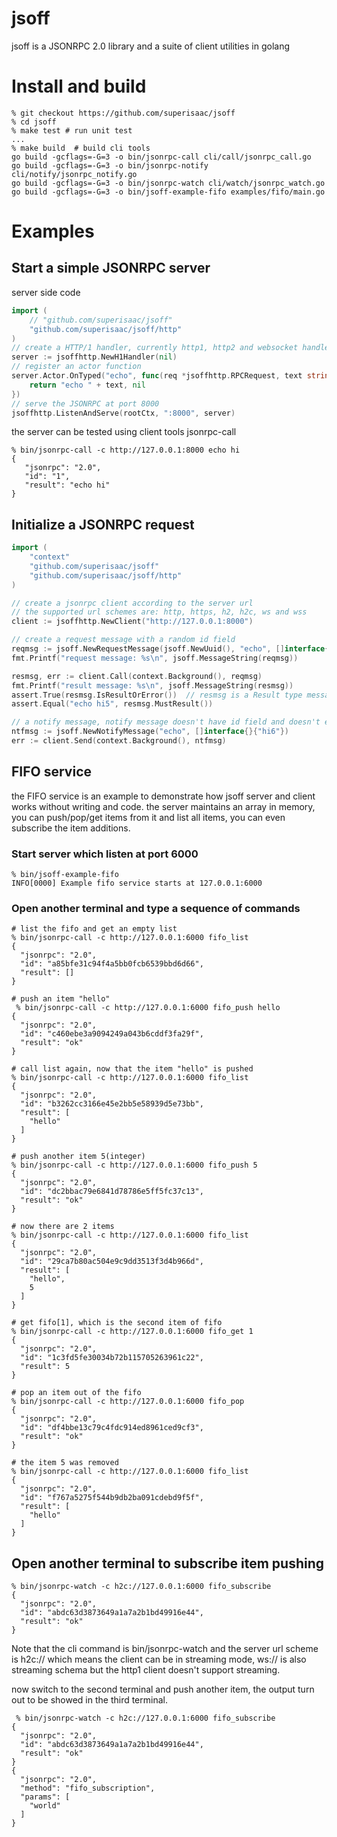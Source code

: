 # jsoff

jsoff is a JSONRPC 2.0 library and a suite of client utilities in golang

# Install and build
```shell
% git checkout https://github.com/superisaac/jsoff
% cd jsoff
% make test # run unit test
...
% make build  # build cli tools
go build -gcflags=-G=3 -o bin/jsonrpc-call cli/call/jsonrpc_call.go
go build -gcflags=-G=3 -o bin/jsonrpc-notify cli/notify/jsonrpc_notify.go
go build -gcflags=-G=3 -o bin/jsonrpc-watch cli/watch/jsonrpc_watch.go
go build -gcflags=-G=3 -o bin/jsoff-example-fifo examples/fifo/main.go
```

# Examples
## Start a simple JSONRPC server
server side code
```go
import (
    // "github.com/superisaac/jsoff"
    "github.com/superisaac/jsoff/http"
)
// create a HTTP/1 handler, currently http1, http2 and websocket handlers are supported
server := jsoffhttp.NewH1Handler(nil)
// register an actor function
server.Actor.OnTyped("echo", func(req *jsoffhttp.RPCRequest, text string) (string, error) {
    return "echo " + text, nil
})
// serve the JSONRPC at port 8000
jsoffhttp.ListenAndServe(rootCtx, ":8000", server)
```
the server can be tested using client tools jsonrpc-call
```shell
% bin/jsonrpc-call -c http://127.0.0.1:8000 echo hi
{
   "jsonrpc": "2.0",
   "id": "1",
   "result": "echo hi"
}
```

## Initialize a JSONRPC request
```go
import (
    "context"
    "github.com/superisaac/jsoff"
    "github.com/superisaac/jsoff/http"
)

// create a jsonrpc client according to the server url
// the supported url schemes are: http, https, h2, h2c, ws and wss
client := jsoffhttp.NewClient("http://127.0.0.1:8000")

// create a request message with a random id field
reqmsg := jsoff.NewRequestMessage(jsoff.NewUuid(), "echo", []interface{}{"hi5"})
fmt.Printf("request message: %s\n", jsoff.MessageString(reqmsg))

resmsg, err := client.Call(context.Background(), reqmsg)
fmt.Printf("result message: %s\n", jsoff.MessageString(resmsg))
assert.True(resmsg.IsResultOrError())  // resmsg is a Result type message or an Error type message
assert.Equal("echo hi5", resmsg.MustResult())

// a notify message, notify message doesn't have id field and doesn't expect result
ntfmsg := jsoff.NewNotifyMessage("echo", []interface{}{"hi6"})
err := client.Send(context.Background(), ntfmsg)

```

## FIFO service
the FIFO service is an example to demonstrate how jsoff server and client works without writing and code. the server maintains an array in memory, you can push/pop/get items from it and list all items, you can even subscribe the item additions.

### Start server which listen at port 6000
```shell
% bin/jsoff-example-fifo
INFO[0000] Example fifo service starts at 127.0.0.1:6000
```

### Open another terminal and type a sequence of commands
```shell
# list the fifo and get an empty list
% bin/jsonrpc-call -c http://127.0.0.1:6000 fifo_list
{
  "jsonrpc": "2.0",
  "id": "a85bfe31c94f4a5bb0fcb6539bbd6d66",
  "result": []
}

# push an item "hello"
 % bin/jsonrpc-call -c http://127.0.0.1:6000 fifo_push hello
{
  "jsonrpc": "2.0",
  "id": "c460ebe3a9094249a043b6cddf3fa29f",
  "result": "ok"
}

# call list again, now that the item "hello" is pushed 
% bin/jsonrpc-call -c http://127.0.0.1:6000 fifo_list
{
  "jsonrpc": "2.0",
  "id": "b3262cc3166e45e2bb5e58939d5e73bb",
  "result": [
    "hello"
  ]
}

# push another item 5(integer)
% bin/jsonrpc-call -c http://127.0.0.1:6000 fifo_push 5
{
  "jsonrpc": "2.0",
  "id": "dc2bbac79e6841d78786e5ff5fc37c13",
  "result": "ok"
}

# now there are 2 items
% bin/jsonrpc-call -c http://127.0.0.1:6000 fifo_list
{
  "jsonrpc": "2.0",
  "id": "29ca7b80ac504e9c9dd3513f3d4b966d",
  "result": [
    "hello",
    5
  ]
}

# get fifo[1], which is the second item of fifo
% bin/jsonrpc-call -c http://127.0.0.1:6000 fifo_get 1
{
  "jsonrpc": "2.0",
  "id": "1c3fd5fe30034b72b115705263961c22",
  "result": 5
}

# pop an item out of the fifo
% bin/jsonrpc-call -c http://127.0.0.1:6000 fifo_pop
{
  "jsonrpc": "2.0",
  "id": "df4bbe13c79c4fdc914ed8961ced9cf3",
  "result": "ok"
}

# the item 5 was removed
% bin/jsonrpc-call -c http://127.0.0.1:6000 fifo_list
{
  "jsonrpc": "2.0",
  "id": "f767a5275f544b9db2ba091cdebd9f5f",
  "result": [
    "hello"
  ]
}

```

## Open another terminal to subscribe item pushing
```shell
% bin/jsonrpc-watch -c h2c://127.0.0.1:6000 fifo_subscribe
{
  "jsonrpc": "2.0",
  "id": "abdc63d3873649a1a7a2b1bd49916e44",
  "result": "ok"
}
```
Note that the cli command is bin/jsonrpc-watch and the server url scheme is h2c:// which means the client can be in streaming mode, ws:// is also streaming schema but the http1 client doesn't support streaming.

now switch to the second terminal and push another item, the output turn out to be showed in the third terminal.
```shell
 % bin/jsonrpc-watch -c h2c://127.0.0.1:6000 fifo_subscribe
{
  "jsonrpc": "2.0",
  "id": "abdc63d3873649a1a7a2b1bd49916e44",
  "result": "ok"
}
{
  "jsonrpc": "2.0",
  "method": "fifo_subscription",
  "params": [
    "world"
  ]
}
```
